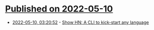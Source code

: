 # [Published on 2022-05-10](index.md)

* [2022-05-10, 03:20:52](https://news.ycombinator.com/item?id=31323055) - [Show HN: A CLI to kick-start any language](https://news.ycombinator.com/item?id=31323055)
